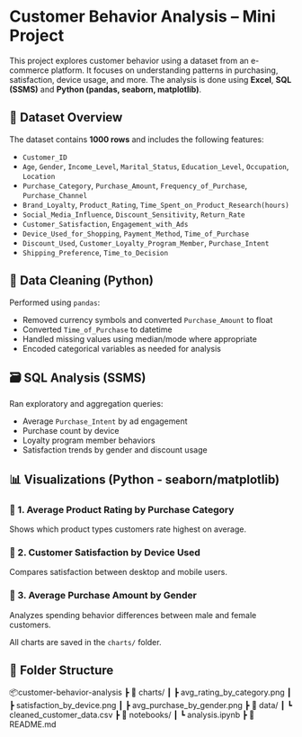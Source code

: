 # Customer Behavior Analysis – Mini Project

This project explores customer behavior using a dataset from an e-commerce platform. It focuses on understanding patterns in purchasing, satisfaction, device usage, and more. The analysis is done using **Excel**, **SQL (SSMS)** and **Python (pandas, seaborn, matplotlib)**.


## 📂 Dataset Overview

The dataset contains **1000 rows** and includes the following features:

- `Customer_ID`
- `Age`, `Gender`, `Income_Level`, `Marital_Status`, `Education_Level`, `Occupation`, `Location`
- `Purchase_Category`, `Purchase_Amount`, `Frequency_of_Purchase`, `Purchase_Channel`
- `Brand_Loyalty`, `Product_Rating`, `Time_Spent_on_Product_Research(hours)`
- `Social_Media_Influence`, `Discount_Sensitivity`, `Return_Rate`
- `Customer_Satisfaction`, `Engagement_with_Ads`
- `Device_Used_for_Shopping`, `Payment_Method`, `Time_of_Purchase`
- `Discount_Used`, `Customer_Loyalty_Program_Member`, `Purchase_Intent`
- `Shipping_Preference`, `Time_to_Decision`


## 🧹 Data Cleaning (Python)

Performed using `pandas`:
- Removed currency symbols and converted `Purchase_Amount` to float
- Converted `Time_of_Purchase` to datetime
- Handled missing values using median/mode where appropriate
- Encoded categorical variables as needed for analysis


## 🗃 SQL Analysis (SSMS)

Ran exploratory and aggregation queries:
- Average `Purchase_Intent` by ad engagement
- Purchase count by device
- Loyalty program member behaviors
- Satisfaction trends by gender and discount usage


## 📊 Visualizations (Python - seaborn/matplotlib)

### 📌 1. Average Product Rating by Purchase Category
Shows which product types customers rate highest on average.

### 📌 2. Customer Satisfaction by Device Used
Compares satisfaction between desktop and mobile users.

### 📌 3. Average Purchase Amount by Gender
Analyzes spending behavior differences between male and female customers.

All charts are saved in the `charts/` folder.


## 📁 Folder Structure

📦customer-behavior-analysis
┣ 📁 charts/
┃ ┣ avg_rating_by_category.png
┃ ┣ satisfaction_by_device.png
┃ ┣ avg_purchase_by_gender.png
┣ 📄 data/
┃ ┗ cleaned_customer_data.csv
┣ 📄 notebooks/
┃ ┗ analysis.ipynb
┣ 📄 README.md
